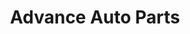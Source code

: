 ---
title: "Advance Auto Parts"
url: /hampton/advance-auto-parts-lasalle-avenue/
shop: car parts
---